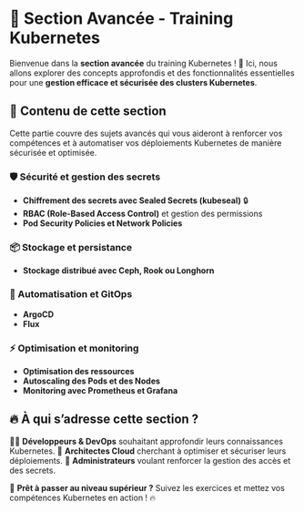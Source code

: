 # 📌 Section Avancée - Training Kubernetes

Bienvenue dans la **section avancée** du training Kubernetes ! 🚀 Ici, nous
allons explorer des concepts approfondis et des fonctionnalités essentielles
pour une **gestion efficace et sécurisée des clusters Kubernetes**.

## 🎯 Contenu de cette section

Cette partie couvre des sujets avancés qui vous aideront à renforcer vos
compétences et à automatiser vos déploiements Kubernetes de manière sécurisée et
optimisée.

### 🛡️ Sécurité et gestion des secrets

- **Chiffrement des secrets avec Sealed Secrets (kubeseal)** 🔒
- **RBAC (Role-Based Access Control)** et gestion des permissions
- **Pod Security Policies et Network Policies**

### 📦 Stockage et persistance

- **Stockage distribué avec Ceph, Rook ou Longhorn**

### 🚀 Automatisation et GitOps

- **ArgoCD**
- **Flux**

### ⚡ Optimisation et monitoring

- **Optimisation des ressources**
- **Autoscaling des Pods et des Nodes**
- **Monitoring avec Prometheus et Grafana**

## 🔥 À qui s’adresse cette section ?

👨‍💻 **Développeurs & DevOps** souhaitant approfondir leurs connaissances
Kubernetes.
🏢 **Architectes Cloud** cherchant à optimiser et sécuriser leurs déploiements.
🔐 **Administrateurs** voulant renforcer la gestion des accès et des secrets.

🚀 **Prêt à passer au niveau supérieur ?** Suivez les exercices et mettez vos
compétences Kubernetes en action ! 🔥
